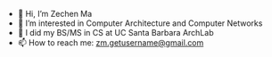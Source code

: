 - 👋 Hi, I’m Zechen Ma
- 👀 I’m interested in Computer Architecture and Computer Networks
- 🌱 I did my BS/MS in CS at UC Santa Barbara ArchLab
- 📫 How to reach me: zm.getusername@gmail.com

<!---
ZechenM/ZechenM is a ✨ special ✨ repository because its `README.md` (this file) appears on your GitHub profile.
You can click the Preview link to take a look at your changes.
--->
